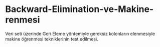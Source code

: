 # Backward-Elimination-ve-Makine-renmesi
Veri seti üzerinde Geri Eleme yöntemiyle gereksiz kolonların elenmesiyle makine öğrenmesi tekniklerinin test edilmesi.
